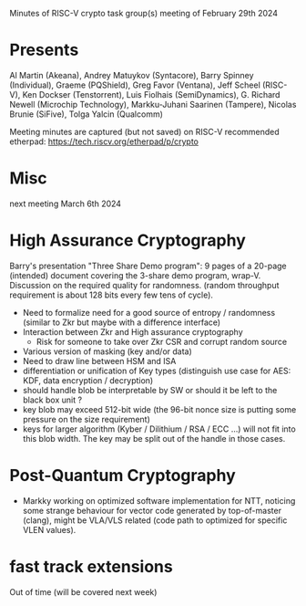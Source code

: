 Minutes of RISC-V crypto task group(s) meeting of February 29th 2024
# Presents

Al Martin (Akeana),
Andrey Matuykov (Syntacore),
Barry Spinney (Individual),
Graeme (PQShield),
Greg Favor (Ventana),
Jeff Scheel (RISC-V),
Ken Dockser (Tenstorrent),
Luis Fiolhais (SemiDynamics),
G. Richard Newell (Microchip Technology),
Markku-Juhani Saarinen (Tampere),
Nicolas Brunie (SiFive),
Tolga Yalcin (Qualcomm)



Meeting minutes are captured (but not saved) on RISC-V recommended etherpad: https://tech.riscv.org/etherpad/p/crypto

# Misc

next meeting March 6th 2024

# High Assurance Cryptography 

Barry's presentation "Three Share Demo program": 9 pages of a 20-page (intended) document covering the 3-share demo program, wrap-V. Discussion on the required quality for randomness. (random throughput requirement is about 128 bits every few tens of cycle).
- Need to formalize need for a good source of entropy / randomness (similar to Zkr but maybe with a difference interface)
- Interaction between Zkr and High assurance cryptography
     - Risk for someone to take over Zkr CSR and corrupt random source
- Various version of masking (key and/or data)
- Need to draw line between HSM and ISA
- differentiation or unification of Key types (distinguish use case for AES: KDF, data encryption / decryption)
- should handle blob be interpretable by SW or should it be left to the black box unit ?
- key blob may exceed 512-bit wide (the 96-bit nonce size is putting some pressure on the size requirement)
- keys for larger algorithm (Kyber / Dilithium / RSA / ECC ...) will not fit into this blob width. The key may be split out of the handle in those cases.

# Post-Quantum Cryptography

- Markky working on optimized software implementation for NTT, noticing some strange behaviour for vector code generated by top-of-master (clang), might be VLA/VLS related (code path to optimized for specific VLEN values).

# fast track extensions

Out of time (will be covered next week)
